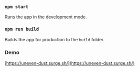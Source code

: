 ### `npm start`

Runs the app in the development mode.

### `npm run build`

Builds the app for production to the `build` folder.<br>

### Demo

[https://uneven-dust.surge.sh/](https://uneven-dust.surge.sh/)